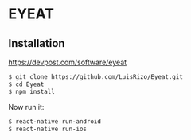 # EYEAT

## Installation
https://devpost.com/software/eyeat

```bash
$ git clone https://github.com/LuisRizo/Eyeat.git
$ cd Eyeat
$ npm install
```

Now run it:
```bash
$ react-native run-android
$ react-native run-ios
```
